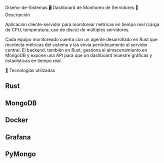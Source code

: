 Diseño-de-Sistemas
🖥️ Dashboard de Monitoreo de Servidores
📌 Descripción

Aplicación cliente-servidor para monitorear métricas en tiempo real (carga de CPU, temperatura, uso de disco) de múltiples servidores.

Cada equipo monitoreado cuenta con un agente desarrollado en Rust que recolecta métricas del sistema y las envía periódicamente al servidor central.
El backend, también en Rust, gestiona el almacenamiento en MongoDB y expone una API para que un dashboard muestre gráficas y estadísticas en tiempo real.

🚀 Tecnologías utilizadas

## Rust 
## MongoDB 
## Docker 
## Grafana 
## PyMongo 
